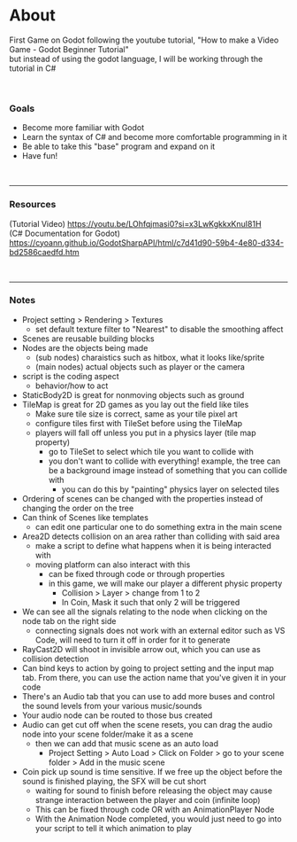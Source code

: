 # About
First Game on Godot following the youtube tutorial, "How to make a Video Game - Godot Beginner Tutorial" <br>
but instead of using the godot language, I will be working through the tutorial in C#

<br>

### Goals
- Become more familiar with Godot
- Learn the syntax of C# and become more comfortable programming in it
- Be able to take this "base" program and expand on it
- Have fun!

<br>

-----

### Resources

(Tutorial Video)
https://youtu.be/LOhfqjmasi0?si=x3LwKgkkxKnuI81H <br>
(C# Documentation for Godot)
https://cyoann.github.io/GodotSharpAPI/html/c7d41d90-59b4-4e80-d334-bd2586caedfd.htm

<br>

-----

### Notes

- Project setting > Rendering > Textures 
  - set default texture filter to "Nearest" to disable the smoothing affect
- Scenes are reusable building blocks
- Nodes are the objects being made
  - (sub nodes) charaistics such as hitbox, what it looks like/sprite
  - (main nodes) actual objects such as player or the camera
- script is the coding aspect
  - behavior/how to act
- StaticBody2D is great for nonmoving objects such as ground
- TileMap is great for 2D games as you lay out the field like tiles
  - Make sure tile size is correct, same as your tile pixel art
  - configure tiles first with TileSet before using the TileMap
  - players will fall off unless you put in a physics layer (tile map property)
    - go to TileSet to select which tile you want to collide with
    - you don't want to collide with everything! example, the tree can be a background image instead of something that you can collide with
      - you can do this by "painting" physics layer on selected tiles
- Ordering of scenes can be changed with the properties instead of changing the order on the tree
- Can think of Scenes like templates
  - can edit one particular one to do something extra in the main scene
- Area2D detects collision on an area rather than colliding with said area
  - make a script to define what happens when it is being interacted with
  - moving platform can also interact with this
    - can be fixed through code or through properties
    - in this game, we will make our player a different physic property
      - Collision > Layer > change from 1 to 2
      - In Coin, Mask it such that only 2 will be triggered
- We can see all the signals relating to the node when clicking on the node tab on the right side
  - connecting signals does not work with an external editor such as VS Code, will need to turn it off in order for it to generate
- RayCast2D will shoot in invisible arrow out, which you can use as collision detection
- Can bind keys to action by going to project setting and the input map tab. From there, you can use the action name that you've given it in your code
- There's an Audio tab that you can use to add more buses and control the sound levels from your various music/sounds
- Your audio node can be routed to those bus created
- Audio can get cut off when the scene resets, you can drag the audio node into your scene folder/make it as a scene
  - then we can add that music scene as an auto load 
    - Project Setting > Auto Load > Click on Folder > go to your scene folder > Add in the music scene
- Coin pick up sound is time sensitive. If we free up the object before the sound is finished playing, the SFX will be cut short
  - waiting for sound to finish before releasing the object may cause strange interaction between the player and coin (infinite loop)
  - This can be fixed through code OR with an AnimationPlayer Node
  - With the Animation Node completed, you would just need to go into your script to tell it which animation to play
